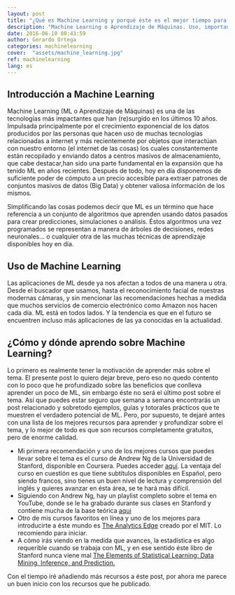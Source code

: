 ```yaml
---
layout: post
title: "¿Qué es Machine Learning y porqué éste es el mejor tiempo para comenzar a aprender del tema?"
description: "Machine Learning o Aprendizaje de Máquinas. Uso, importancia y por donde iniciar a aprender sobre el tema."
date: 2016-06-10 08:43:59
author: Gerardo Ortega
categories: machinelearning
cover:  "assets/machine_learning.jpg"
ref: machinelearning
lang: es
---
```


## Introducción a Machine Learning

Machine Learning (ML o Aprendizaje de Máquinas) es una de las tecnologías más impactantes que han (re)surgido en los últimos 10 años. Impulsada principalmente por el crecimiento exponencial de los datos producidos por las personas que hacen uso de muchas tecnologías relacionadas a internet y más recientemente por objetos que interactúan con nuestro entorno (el internet de las cosas) los cuales constantemente están recopilado y enviando datos a centros masivos de almacenamiento, que cabe destacar,han sido una parte fundamental en la expansión que ha tenido ML en años recientes. Después de todo, hoy en día disponemos de suficiente poder de cómputo a un precio accesible para extraer patrones de conjuntos masivos de datos (Big Data) y obtener valiosa información de los mismos.

Simplificando las cosas podemos decir que ML es un término que hace referencia a un conjunto de algoritmos que aprenden usando datos pasados para crear predicciones, simulaciones o análisis. Éstos algoritmos una vez programados se representan a manera de árboles de decisiones, redes neuronales… o cualquier otra de las muchas técnicas de aprendizaje disponibles hoy en día.

## Uso de Machine Learning

Las aplicaciones de ML desde ya nos afectan a todos de una manera u otra. Desde el buscador que usamos, hasta el reconocimiento facial de nuestras modernas cámaras, y sin mencionar las recomendaciones hechas a medida que muchos servicios de comercio electrónico como Amazon nos hacen cada día. ML está en todos lados. Y la tendencia es que en el futuro se encuentren incluso más aplicaciones de las ya conocidas en la actualidad.


## ¿Cómo y dónde aprendo sobre Machine Learning?

Lo primero es realmente tener la motivación de aprender más sobre el tema. El presente post lo quiero dejar breve, pero eso no quedo contento con lo poco que he profundizado sobre las beneficios que conlleva aprender un poco de ML, sin embargo éste no será el último post sobre el tema. Así que puedes estar seguro que semana a semana encontrarás un post relacionado y sobretodo ejemplos, guías y totorales prácticos que te muestren el verdadero potencial de ML. Pero, por supuesto, te dejaré antes con una lista de los mejores recursos para aprender y profundizar sobre el tema, y lo mejor de todo es que son recursos completamente gratuitos, pero de enorme calidad.

- Mi primera recomendación y uno de los mejores cursos que puedes llevar sobre el tema es el curso de Andrew Ng de la Universidad de Stanford, disponible en Coursera. Puedes acceder [aquí](https://www.coursera.org/learn/machine-learning). La ventaja del curso en cuestión es que tiene subtítulos disponibles en Español, pero siendo francos, sino tienes un buen nivel de lectura y comprensión del inglés y quieres avanzar en ésta área, se te hará más difícil.
- Siguiendo con Andrew Ng, hay un playlist completo sobre el tema en YouTube, donde se le ha grabado durante sus clases en Stanford y contiene mucha de la base teórica [aqui](https://www.youtube.com/view_play_list?p=A89DCFA6ADACE599)
- Otro de mis cursos favoritos en línea y uno de los mejores para introducirte a éste mundo es [The Analytics Edge](https://www.edx.org/course/analytics-edge-mitx-15-071x-2) creado por el MIT. Lo recomiendo para iniciar.
- A cómo irás viendo en la medida que avances, la estadística es algo requerible cuando se trabaja con ML, y en ese sentido éste libro de Stanford nunca viene mal [The Elements of Statistical Learning: Data Mining, Inference, and Prediction.](http://statweb.stanford.edu/~tibs/ElemStatLearn/)

Con el tiempo iré añadiendo más recursos a éste post, por ahora me parece un buen inicio con los recursos que he publicado.